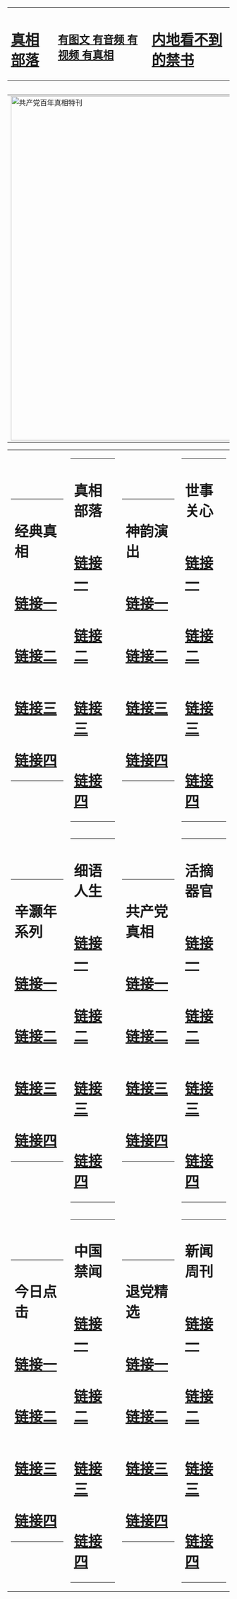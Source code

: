 <table><tr><td><H1><a href="http://t.cn/RazRbTS">真相部落</a></H1></td><td><H2><a href="http://t.cn/RXHdstX">有图文 有音频 有视频 有真相</a></H2><td><H1><a href="http://t.cn/RazRpcL"> 内地看不到的禁书</a></H1></td></table><table><table><tr><td><a href="http://t.cn/RXHgP5x"><img src="http://7727.i11.ungale.com/zx/bngcd/gcdbnzx.jpg" width="780"  border="0" alt="共产党百年真相特刊"></a></td></tr></table><table><tr><td><table><tr><td ><h1>经典真相</h1></td></tr><tr><td><h1>  <a href="http://t.cn/RXEWIFU" target=_blank>链接一</a>  </h1></td></tr><tr><td><h1>  <a href="http://t.cn/Ra2GQwP" target=_blank>链接二</a>  </h1></td></tr><tr><td><h1>  <a href="http://po.st/GxrjXH" target=_blank>链接三</a>  </h1></td></tr><tr><td><h1>  <a href="http://po.st/d10IeG" target=_blank>链接四</a>  </h1></td></tr></table></td><td><table><tr><td ><h1>真相部落</h1></td></tr><tr><td><h1>  <a href="http://t.cn/RXElgnC" target=_blank>链接一</a>  </h1></td></tr><tr><td><h1>  <a href="http://t.cn/RXHd6w3" target=_blank>链接二</a>  </h1></td></tr><tr><td><h1>  <a href="http://po.st/UuC0yI" target=_blank>链接三</a>  </h1></td></tr><tr><td><h1>  <a href="http://t.cn/RXHd6Lb" target=_blank>链接四</a>  </h1></td></tr></table></td><td><table><tr><td ><h1>神韵演出</h1></td></tr><tr><td><h1>  <a href="http://t.cn/RXEleqD" target=_blank>链接一</a>  </h1></td></tr><tr><td><h1>  <a href="http://t.cn/RXEleJ9" target=_blank>链接二</a>  </h1></td></tr><tr><td><h1>  <a href="http://po.st/MrjVyX" target=_blank>链接三</a>  </h1></td></tr><tr><td><h1>  <a href="http://t.cn/RXHds8K" target=_blank>链接四</a>  </h1></td></tr></table></td><td><table><tr><td ><h1>世事关心</h1></td></tr><tr><td><h1>  <a href="http://t.cn/RXElKdj" target=_blank>链接一</a>  </h1></td></tr><tr><td><h1>  <a href="http://t.cn/RXEjbVV" target=_blank>链接二</a>  </h1></td></tr><tr><td><h1>  <a href="http://po.st/oCyfHO" target=_blank>链接三</a>  </h1></td></tr><tr><td><h1>  <a href="http://t.cn/RXHdIrA" target=_blank>链接四</a>  </h1></td></tr></table></td></tr><tr><td><table><tr><td ><h1>辛灏年系列</h1></td></tr><tr><td><h1>  <a href="http://t.cn/RXHgZCU" target=_blank>链接一</a>  </h1></td></tr><tr><td><h1>  <a href="http://t.cn/RXHdBz1" target=_blank>链接二</a>  </h1></td></tr><tr><td><h1>  <a href="http://po.st/rU3tPB" target=_blank>链接三</a>  </h1></td></tr><tr><td><h1>  <a href="http://t.cn/RXHdBz1" target=_blank>链接四</a>  </h1></td></tr></table></td><td><table><tr><td ><h1>细语人生</h1></td></tr><tr><td><h1>  <a href="http://t.cn/RXHdMjy" target=_blank>链接一</a>  </h1></td></tr><tr><td><h1>  <a href="http://t.cn/RXHdMWv" target=_blank>链接二</a>  </h1></td></tr><tr><td><h1>  <a href="http://po.st/6QgQ9g" target=_blank>链接三</a>  </h1></td></tr><tr><td><h1>  <a href="http://t.cn/RXHdekN" target=_blank>链接四</a>  </h1></td></tr></table></td><td><table><tr><td ><h1>共产党真相</h1></td></tr><tr><td><h1>  <a href="http://t.cn/RXHgP5x" target=_blank>链接一</a>  </h1></td></tr><tr><td><h1>  <a href="http://t.cn/RXHdWU0" target=_blank>链接二</a>  </h1></td></tr><tr><td><h1>  <a href="http://po.st/AybJkT" target=_blank>链接三</a>  </h1></td></tr><tr><td><h1>  <a href="http://t.cn/RXHdMD4" target=_blank>链接四</a>  </h1></td></tr></table></td><td><table><tr><td ><h1>活摘器官</h1></td></tr><tr><td><h1>  <a href="http://t.cn/RXHdn8C" target=_blank>链接一</a>  </h1></td></tr><tr><td><h1>  <a href="http://t.cn/RXHdDO9" target=_blank>链接二</a>  </h1></td></tr><tr><td><h1>  <a href="http://po.st/1LBoUq" target=_blank>链接三</a>  </h1></td></tr><tr><td><h1>  <a href="http://po.st/1LBoUq" target=_blank>链接四</a>  </h1></td></tr></table></td></tr><tr><td><table><tr><td ><h1>今日点击</h1></td></tr><tr><td><h1>  <a href="http://t.cn/RXHdCk0" target=_blank>链接一</a>  </h1></td></tr><tr><td><h1>  <a href="http://t.cn/RXEWXsj" target=_blank>链接二</a>  </h1></td></tr><tr><td><h1>  <a href="http://po.st/3rI9dh" target=_blank>链接三</a>  </h1></td></tr><tr><td><h1>  <a href="http://po.st/OYv3BQ" target=_blank>链接四</a>  </h1></td></tr></table></td><td><table><tr><td ><h1>中国禁闻</h1></td></tr><tr><td><h1>  <a href="http://t.cn/RXHdJwa" target=_blank>链接一</a>  </h1></td></tr><tr><td><h1>  <a href="http://t.cn/RXHdSbZ" target=_blank>链接二</a>  </h1></td></tr><tr><td><h1>  <a href="http://po.st/JjtRJ4" target=_blank>链接三</a>  </h1></td></tr><tr><td><h1>  <a href="http://po.st/MsVZc2" target=_blank>链接四</a>  </h1></td></tr></table></td><td><table><tr><td ><h1>退党精选</h1></td></tr><tr><td><h1>  <a href="http://t.cn/RXHdNYe" target=_blank>链接一</a>  </h1></td></tr><tr><td><h1>  <a href="http://t.cn/RXHdQTC" target=_blank>链接二</a>  </h1></td></tr><tr><td><h1>  <a href="http://po.st/jkMQJF" target=_blank>链接三</a>  </h1></td></tr><tr><td><h1>  <a href="http://po.st/Ath7Va" target=_blank>链接四</a>  </h1></td></tr></table></td><td><table><tr><td ><h1>新闻周刊</h1></td></tr><tr><td><h1>  <a href="http://t.cn/RXEl13u" target=_blank>链接一</a>  </h1></td></tr><tr><td><h1>  <a href="http://t.cn/RXEl13u" target=_blank>链接二</a>  </h1></td></tr><tr><td><h1>  <a href="http://po.st/iluyz2" target=_blank>链接三</a>  </h1></td></tr><tr><td><h1>  <a href="http://po.st/5r9MWn" target=_blank>链接四</a>  </h1></td></tr></table></td></tr></table>
